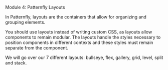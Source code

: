 Module 4: Patternfly Layouts


In Patternfly, layouts are the containers that allow for organizing and grouping elements.

You should use layouts instead of writing custom CSS, as layouts allow components to remain modular. The layouts handle the styles necessary to position components in different contexts and these styles must remain separate from the component.

We will go over our 7 different layouts: bullseye, flex, gallery, grid, level, split and stack.

